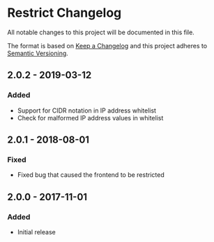 # Restrict Changelog

All notable changes to this project will be documented in this file.

The format is based on [Keep a Changelog](http://keepachangelog.com/) and this project adheres to [Semantic Versioning](http://semver.org/).

## 2.0.2 - 2019-03-12
### Added
- Support for CIDR notation in IP address whitelist
- Check for malformed IP address values in whitelist

## 2.0.1 - 2018-08-01
### Fixed
- Fixed bug that caused the frontend to be restricted

## 2.0.0 - 2017-11-01
### Added
- Initial release
